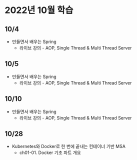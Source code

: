 # 2022년 10월 학습

## 10/4

- 만들면서 배우는 Spring
  - 라이브 강의 - AOP, Single Thread & Multi Thread Server

## 10/5

- 만들면서 배우는 Spring
  - 라이브 강의 - AOP, Single Thread & Multi Thread Server

## 10/10

- 만들면서 배우는 Spring
  - 라이브 강의 - AOP, Single Thread & Multi Thread Server

## 10/28

- Kubernetes와 Docker로 한 번에 끝내는 컨테이너 기반 MSA
  - ch01-01. Docker 기초 파트 개요
